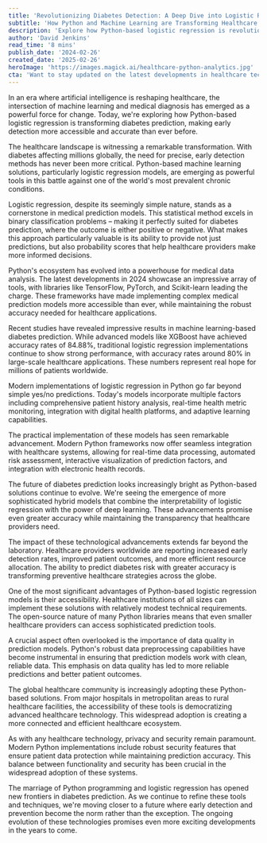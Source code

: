 ```yaml
---
title: 'Revolutionizing Diabetes Detection: A Deep Dive into Logistic Regression with Python'
subtitle: 'How Python and Machine Learning are Transforming Healthcare Diagnostics'
description: 'Explore how Python-based logistic regression is revolutionizing diabetes prediction, making early detection more accessible and accurate. Learn about the latest developments in healthcare AI, featuring impressive accuracy rates and seamless integration with existing medical systems.'
author: 'David Jenkins'
read_time: '8 mins'
publish_date: '2024-02-26'
created_date: '2025-02-26'
heroImage: 'https://images.magick.ai/healthcare-python-analytics.jpg'
cta: 'Want to stay updated on the latest developments in healthcare technology? Follow us on LinkedIn for more insights into how AI and machine learning are transforming medical diagnostics.'
---
```


In an era where artificial intelligence is reshaping healthcare, the intersection of machine learning and medical diagnosis has emerged as a powerful force for change. Today, we're exploring how Python-based logistic regression is transforming diabetes prediction, making early detection more accessible and accurate than ever before.

The healthcare landscape is witnessing a remarkable transformation. With diabetes affecting millions globally, the need for precise, early detection methods has never been more critical. Python-based machine learning solutions, particularly logistic regression models, are emerging as powerful tools in this battle against one of the world's most prevalent chronic conditions.

Logistic regression, despite its seemingly simple nature, stands as a cornerstone in medical prediction models. This statistical method excels in binary classification problems – making it perfectly suited for diabetes prediction, where the outcome is either positive or negative. What makes this approach particularly valuable is its ability to provide not just predictions, but also probability scores that help healthcare providers make more informed decisions.

Python's ecosystem has evolved into a powerhouse for medical data analysis. The latest developments in 2024 showcase an impressive array of tools, with libraries like TensorFlow, PyTorch, and Scikit-learn leading the charge. These frameworks have made implementing complex medical prediction models more accessible than ever, while maintaining the robust accuracy needed for healthcare applications.

Recent studies have revealed impressive results in machine learning-based diabetes prediction. While advanced models like XGBoost have achieved accuracy rates of 84.88%, traditional logistic regression implementations continue to show strong performance, with accuracy rates around 80% in large-scale healthcare applications. These numbers represent real hope for millions of patients worldwide.

Modern implementations of logistic regression in Python go far beyond simple yes/no predictions. Today's models incorporate multiple factors including comprehensive patient history analysis, real-time health metric monitoring, integration with digital health platforms, and adaptive learning capabilities.

The practical implementation of these models has seen remarkable advancement. Modern Python frameworks now offer seamless integration with healthcare systems, allowing for real-time data processing, automated risk assessment, interactive visualization of prediction factors, and integration with electronic health records.

The future of diabetes prediction looks increasingly bright as Python-based solutions continue to evolve. We're seeing the emergence of more sophisticated hybrid models that combine the interpretability of logistic regression with the power of deep learning. These advancements promise even greater accuracy while maintaining the transparency that healthcare providers need.

The impact of these technological advancements extends far beyond the laboratory. Healthcare providers worldwide are reporting increased early detection rates, improved patient outcomes, and more efficient resource allocation. The ability to predict diabetes risk with greater accuracy is transforming preventive healthcare strategies across the globe.

One of the most significant advantages of Python-based logistic regression models is their accessibility. Healthcare institutions of all sizes can implement these solutions with relatively modest technical requirements. The open-source nature of many Python libraries means that even smaller healthcare providers can access sophisticated prediction tools.

A crucial aspect often overlooked is the importance of data quality in prediction models. Python's robust data preprocessing capabilities have become instrumental in ensuring that prediction models work with clean, reliable data. This emphasis on data quality has led to more reliable predictions and better patient outcomes.

The global healthcare community is increasingly adopting these Python-based solutions. From major hospitals in metropolitan areas to rural healthcare facilities, the accessibility of these tools is democratizing advanced healthcare technology. This widespread adoption is creating a more connected and efficient healthcare ecosystem.

As with any healthcare technology, privacy and security remain paramount. Modern Python implementations include robust security features that ensure patient data protection while maintaining prediction accuracy. This balance between functionality and security has been crucial in the widespread adoption of these systems.

The marriage of Python programming and logistic regression has opened new frontiers in diabetes prediction. As we continue to refine these tools and techniques, we're moving closer to a future where early detection and prevention become the norm rather than the exception. The ongoing evolution of these technologies promises even more exciting developments in the years to come.